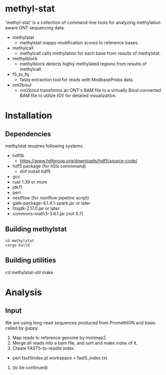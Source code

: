 # methyl-stat

'methyl-stat' is a collection of command-line tools for analyzing methylation aware ONT sequencing data.

- methylstat
  - methylstat mapps modification scores to reference bases. 
- methylcall
  - methylcall calls methylation for each base from results of methylstat.
- methylblock
  - methylblock detects highly methylated regions from results of methylcall.
- f5_to_fq
  - fastq extraction tool for reads with ModbaseProbs data.
- ont2bisul
  - ont2bisul transforms an ONT's BAM file to a virtually Bisul-converted BAM file to utilize IGV for detailed visualization.

# Installation
## Dependencies
methylstat reuqires following systems:
- hdflib
   - https://www.hdfgroup.org/downloads/hdf5/source-code/ 
- hdf5 package (for h5ls commmand)
   - dnf install hdf5
- gcc
- rust 1.39 or more
- jdk11 
- perl
- nextflow (for nextflow pipeline script)
- gatk-package-4.1.4.1-spark.jar or later
- htsjdk-2.17.0.jar or later
- commons-math3-3.6.1.jar (not 3.7)
## Building methylstat
```
cd methylstat
cargo build
```
## Building utilities
cd methylstat-util
make

# Analysis

## Input
We are using long-read sequences produced from PromethION and base-called by guppy.

1. Map reads to reference genome by minimap2.
1. Merge all reads into a bam file, and sort and make index of it.
1. Create FAST5-to-readId index
  - perl fast5index.pl workspace > fast5_index.txt
1. (to be continued)
